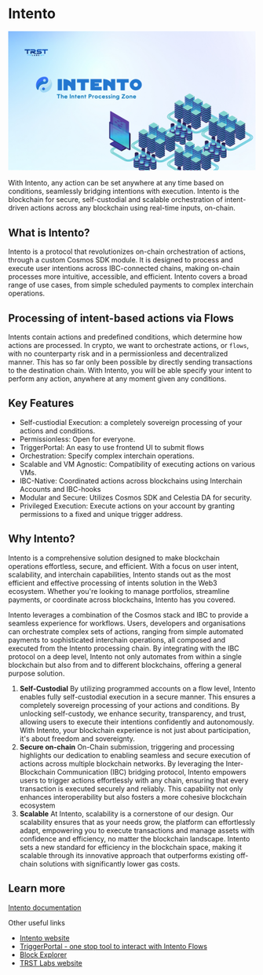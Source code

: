 # Intento

![Welcome to Intento](docs/static/img/web.png)

With Intento, any action can be set anywhere at any time based on conditions, seamlessly bridging intentions with execution. Intento is the blockchain for secure, self-custodial and scalable orchestration of intent-driven actions across any blockchain using real-time inputs, on-chain.

## What is Intento?

Intento is a protocol that revolutionizes on-chain orchestration of actions, through a custom Cosmos SDK module. It is designed to process and execute user intentions across IBC-connected chains, making on-chain processes more intuitive, accessible, and efficient. Intento covers a broad range of use cases, from simple scheduled payments to complex interchain operations.

## Processing of intent-based actions via Flows

Intents contain actions and predefined conditions, which determine how actions are processed. In crypto, we want to orchestrate actions, or `flows`, with no counterparty risk and in a permissionless and decentralized manner. This has so far only been possible by directly sending transactions to the destination chain. With Intento, you will be able specify your intent to perform any action, anywhere at any moment given any conditions.

## Key Features

- Self-custiodial Execution: a completely sovereign processing of your actions and conditions.
- Permissionless: Open for everyone.
- TriggerPortal: An easy to use frontend UI to submit flows
- Orchestration: Specify complex interchain operations.
- Scalable and VM Agnostic: Compatibility of executing actions on various VMs.
- IBC-Native: Coordinated actions across blockchains using Interchain Accounts and IBC-hooks
- Modular and Secure: Utilizes Cosmos SDK and Celestia DA for security.
- Privileged Execution: Execute actions on your account by granting permissions to a fixed and unique trigger address.

## Why Intento?

Intento is a comprehensive solution designed to make blockchain operations effortless, secure, and efficient. With a focus on user intent, scalability, and interchain capabilities, Intento stands out as the most efficient and effective processing of intents solution in the Web3 ecosystem. Whether you're looking to manage portfolios, streamline payments, or coordinate across blockchains, Intento has you covered.

Intento leverages a combination of the Cosmos stack and IBC to provide a seamless experience for workflows. Users, developers and organisations can orchestrate complex sets of actions, ranging from simple automated payments to sophisticated interchain operations, all composed and executed from the Intento processing chain. By integrating with the IBC protocol on a deep level, Intento not only automates from within a single blockchain but also from and to different blockchains, offering a general purpose solution.


1. **Self-Custodial**
   By utilizing programmed accounts on a flow level, Intento enables fully self-custodial execution in a secure manner. This ensures a completely sovereign processing of your actions and conditions. By unlocking self-custody, we enhance security, transparency, and trust, allowing users to execute their intentions confidently and autonomously. With Intento, your blockchain experience is not just about participation, it's about freedom and sovereignty.
2. **Secure on-chain**
   On-Chain submission, triggering and processing highlights our dedication to enabling seamless and secure execution of actions across multiple blockchain networks. By leveraging the Inter-Blockchain Communication (IBC) bridging protocol, Intento empowers users to trigger actions effortlessly with any chain, ensuring that every transaction is executed securely and reliably. This capability not only enhances interoperability but also fosters a more cohesive blockchain ecosystem
3. **Scalable**
   At Intento, scalability is a cornerstone of our design. Our scalability ensures that as your needs grow, the platform can effortlessly adapt, empowering you to execute transactions and manage assets with confidence and efficiency, no matter the blockchain landscape. Intento sets a new standard for efficiency in the blockchain space, making it scalable through its innovative approach that outperforms existing off-chain solutions with significantly lower gas costs.

## Learn more

[Intento documentation](https://docs.intento.zone)

Other useful links

- [Intento website](https://intento.zone/)
- [TriggerPortal - one stop tool to interact with Intento Flows](https://triggerportal.zone/)
- [Block Explorer](https://explorer.intento.zone/)
- [TRST Labs website](https://trstlabs.xyz/)
